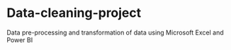 # Data-cleaning-project
Data pre-processing and transformation of data using Microsoft Excel and Power BI
